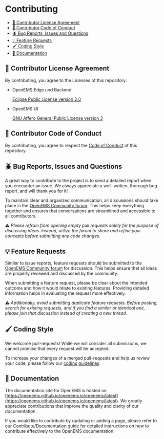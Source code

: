 # Contributing

- [📜 Contributor License Agreement](#-contributor-license-agreement)
- [🤝 Contributor Code of Conduct](#-contributor-code-of-conduct)
- [🪲 Bug Reports, Issues and Questions](#-bug-reports-issues-and-questions)
- [💡 Feature Requests](#-feature-requests)
- [🖌️ Coding Style](#️-coding-style)
- [📁 Documentation](#-documentation)

## 📜 Contributor License Agreement

By contributing, you agree to the Licenses of this repository:

- OpenEMS Edge und Backend
  
    [Eclipse Public License version 2.0](../LICENSE-EPL-2.0)

- OpenEMS UI

    [GNU Affero General Public License version 3](../LICENSE-AGPL-3.0)

## 🤝 Contributor Code of Conduct

By contributing, you agree to respect the [Code of Conduct](CODE_OF_CONDUCT.md) of this repository.

## 🪲 Bug Reports, Issues and Questions

A great way to contribute to the project is to send a detailed report when you encounter an issue. We always appreciate a well-written, thorough bug report, and will thank you for it!

To maintain clear and organized communication, all discussions should take place in the [OpenEMS Community forum](https://community.openems.io/). This helps keep everything together and ensures that conversations are streamlined and accessible to all contributors.

⚠️ *Please refrain from opening empty pull requests solely for the purpose of discussing ideas. Instead, utilize the forum to share and refine your concepts before submitting any code changes.*

## 💡 Feature Requests

Similar to issue reports, feature requests should be submitted to the [OpenEMS Community forum](https://community.openems.io/) for discussion. This helps ensure that all ideas are properly reviewed and discussed by the community.

When submitting a feature request, please be clear about the intended outcome and how it would relate to existing features. Providing detailed information helps in evaluating the request more effectively.

⚠️ *Additionally, avoid submitting duplicate feature requests. Before posting, search for existing requests, and if you find a similar or identical one, please join that discussion instead of creating a new thread.*

## 🖌️ Coding Style

We welcome pull-requests! While we will consider all submissions, we cannot promise that every request will be accepted.

To increase your changes of a merged pull-requests and help us review your code, please follow our [coding guidelines](https://openems.github.io/openems.io/openems/latest/contribute/coding-guidelines.html).

## 📁 Documentation

The documentation site for OpenEMS is hosted on [https://openems.github.io/openems.io/openems/latest](https://openems.github.io/openems.io/openems/latest). We greatly appreciate contributions that improve the quality and clarity of our documentation.

If you would like to contribute by updating or adding a page, please refer to our  [Contribute/Documentation](https://openems.github.io/openems.io/openems/latest/contribute/documentation.html) guide for detailed instructions on how to contribute effectively to the OpenEMS documentation.
